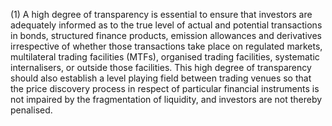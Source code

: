 (1) A high degree of transparency is essential to ensure that investors are adequately informed as to the true level of actual and potential transactions in bonds, structured finance products, emission allowances and derivatives irrespective of whether those transactions take place on regulated markets, multilateral trading facilities (MTFs), organised trading facilities, systematic internalisers, or outside those facilities. This high degree of transparency should also establish a level playing field between trading venues so that the price discovery process in respect of particular financial instruments is not impaired by the fragmentation of liquidity, and investors are not thereby penalised.